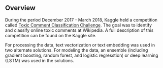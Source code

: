 ## Overview

During the period December 2017 - March 2018, Kaggle held a competition called [Toxic Comment Classification Challenge](https://www.kaggle.com/c/jigsaw-toxic-comment-classification-challenge/overview). The goal was to identify and classify online toxic comments at Wikipedia. A full description of this competition can be found on the Kaggle site.

For processing the data, text vectorization or text embedding was used in two alternate solutions. For modeling the data, an ensemble (including gradient boosting, random forest, and logistic regresstion) or deep learning (LSTM) was used in the solutions.

